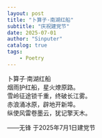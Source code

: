 ```yaml
---
layout: post
title: "卜算子·南湖红船"
subtitle: "庆祝建党节"
date: 2025-07-01
author: "Sinputer"
catalog: true
tags: 
    - Poetry
---
```

卜算子·南湖红船  
烟雨护红船，星火燎原路。  
雪岭征途锁千重，终破长江雾。  
赤浪涌冰原，辟地开新埠。  
纵使风雷卷墨云，犹记擎天木。  

——无锋 于2025年7月1日建党节